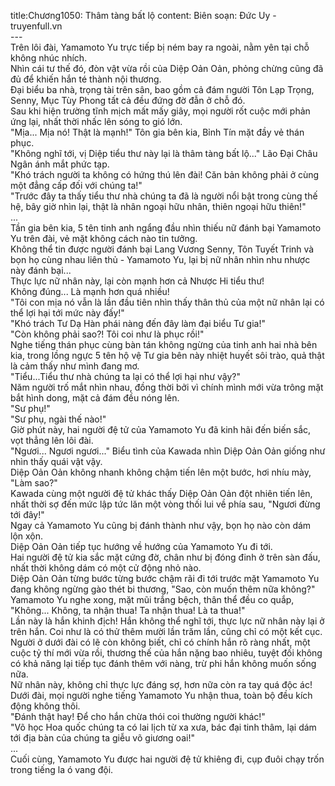 title:Chương1050: Thâm tàng bất lộ
content:
Biên soạn: Đức Uy - truyenfull.vn<br>---<br>Trên lôi đài, Yamamoto Yu trực tiếp bị ném bay ra ngoài, nằm yên tại chỗ không nhúc nhích.<br>Nhìn cái tư thế đó, đòn vật vừa rồi của Diệp Oản Oản, phỏng chừng cũng đã đủ để khiến hắn té thành nội thương.<br>Đại biểu ba nhà, trọng tài trên sân, bao gồm cả đám người Tôn Lạp Trọng, Senny, Mục Tùy Phong tất cả đều đứng đờ đẫn ở chỗ đó.<br>Sau khi hiện trường tĩnh mịch mất mấy giây, mọi người rốt cuộc mới phản ứng lại, nhất thời nhấc lên sóng to gió lớn.<br>"Mịa... Mịa nó! Thật là mạnh!" Tôn gia bên kia, Bỉnh Tín mặt đầy vẻ thán phục.<br>"Không nghĩ tới, vị Diệp tiểu thư này lại là thâm tàng bất lộ..." Lão Đại Châu Ngân ánh mắt phức tạp.<br>"Khó trách người ta không có hứng thú lên đài! Căn bản không phải ở cùng một đẳng cấp đối với chúng ta!"<br>"Trước đây ta thấy tiểu thư nhà chúng ta đã là người nổi bật trong cùng thế hệ, bây giờ nhìn lại, thật là nhân ngoại hữu nhân, thiên ngoại hữu thiên!"<br>...<br>Tần gia bên kia, 5 tên tinh anh ngẩng đầu nhìn thiếu nữ đánh bại Yamamoto Yu trên đài, vẻ mặt không cách nào tin tưởng.<br>Không thể tin được người đánh bại Lang Vương Senny, Tôn Tuyết Trinh và bọn họ cùng nhau liên thủ - Yamamoto Yu, lại bị nữ nhân nhìn nhu nhược này đánh bại...<br>Thực lực nữ nhân này, lại còn mạnh hơn cả Nhược Hi tiểu thư!<br>Không đúng... Là mạnh hơn quá nhiều!<br>"Tôi con mịa nó vẫn là lần đầu tiên nhìn thấy thân thủ của một nữ nhân lại có thể lợi hại tới mức này đấy!"<br>"Khó trách Tư Dạ Hàn phái nàng đến đây làm đại biểu Tư gia!"<br>"Còn không phải sao?! Tôi coi như là phục rồi!"<br>Nghe tiếng thán phục cùng bàn tán không ngừng của tinh anh hai nhà bên kia, trong lồng ngực 5 tên hộ vệ Tư gia bên này nhiệt huyết sôi trào, quả thật là cảm thấy như mình đang mơ.<br>"Tiểu...Tiểu thư nhà chúng ta lại có thể lợi hại như vậy?"<br>Năm người trố mắt nhìn nhau, đồng thời bởi vì chính mình mới vừa trông mặt bắt hình dong, mặt cả đám đều nóng lên.<br>"Sư phụ!"<br>"Sư phụ, ngài thế nào!"<br>Giờ phút này, hai người đệ tử của Yamamoto Yu đã kinh hãi đến biến sắc, vọt thẳng lên lôi đài.<br>"Ngươi... Ngươi ngươi..." Biểu tình của Kawada nhìn Diệp Oản Oản giống như nhìn thấy quái vật vậy.<br>Diệp Oản Oản không nhanh không chậm tiến lên một bước, hơi nhíu mày, "Làm sao?"<br>Kawada cùng một người đệ tử khác thấy Diệp Oản Oản đột nhiên tiến lên, nhất thời sợ đến mức lập tức lăn một vòng thối lui về phía sau, "Ngươi đừng tới đây!"<br>Ngay cả Yamamoto Yu cũng bị đánh thành như vậy, bọn họ nào còn dám lộn xộn.<br>Diệp Oản Oản tiếp tục hướng về hướng của Yamamoto Yu đi tới.<br>Hai người đệ tử kia sắc mặt cứng đờ, chân như bị đóng đinh ở trên sàn đấu, nhất thời không dám có một cử động nhỏ nào.<br>Diệp Oản Oản từng bước từng bước chậm rãi đi tới trước mặt Yamamoto Yu đang không ngừng gào thét bi thương, "Sao, còn muốn thêm nữa không?"<br>Yamamoto Yu nghe xong, mặt mũi trắng bệch, thân thể đều co quắp, "Không... Không, ta nhận thua! Ta nhận thua! Là ta thua!"<br>Lần này là hắn khinh địch! Hắn không thể nghĩ tới, thực lực nữ nhân này lại ở trên hắn. Coi như là có thử thêm mười lần trăm lần, cũng chỉ có một kết cục.<br>Người ở dưới đài có lẽ còn không biết, chỉ có chính hắn rõ ràng nhất, một cuộc tỷ thí mới vừa rồi, thương thế của hắn nặng bao nhiêu, tuyệt đối không có khả năng lại tiếp tục đánh thêm với nàng, trừ phi hắn không muốn sống nữa.<br>Nữ nhân này, không chỉ thực lực đáng sợ, hơn nữa còn ra tay quá độc ác!<br>Dưới đài, mọi người nghe tiếng Yamamoto Yu nhận thua, toàn bộ đều kích động không thôi.<br>"Đánh thật hay! Để cho hắn chừa thói coi thường người khác!"<br>"Võ học Hoa quốc chúng ta có lai lịch từ xa xưa, bác đại tinh thâm, lại dám tới địa bàn của chúng ta giễu võ giương oai!"<br>...<br>Cuối cùng, Yamamoto Yu được hai người đệ tử khiêng đi, cụp đuôi chạy trốn trong tiếng la ó vang đội.